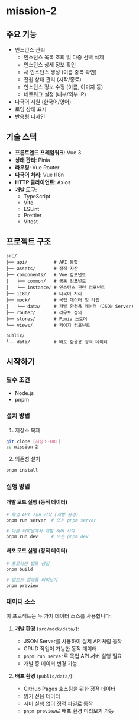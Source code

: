 # mission-2

## 주요 기능

- 인스턴스 관리
  - 인스턴스 목록 조회 및 다중 선택 삭제
  - 인스턴스 상세 정보 확인
  - 새 인스턴스 생성 (이름 중복 확인)
  - 전원 상태 관리 (시작/종료)
  - 인스턴스 정보 수정 (이름, 이미지 등)
  - 네트워크 설정 (내부/외부 IP)
- 다국어 지원 (한국어/영어)
- 로딩 상태 표시
- 반응형 디자인

## 기술 스택

- **프론트엔드 프레임워크**: Vue 3
- **상태 관리**: Pinia
- **라우팅**: Vue Router
- **다국어 처리**: Vue I18n
- **HTTP 클라이언트**: Axios
- **개발 도구**:
  - TypeScript
  - Vite
  - ESLint
  - Prettier
  - Vitest

## 프로젝트 구조

```
src/
├── api/          # API 통합
├── assets/       # 정적 자산
├── components/   # Vue 컴포넌트
│   ├── common/   # 공통 컴포넌트
│   └── instance/ # 인스턴스 관련 컴포넌트
├── i18n/         # 다국어 처리
├── mock/         # 목업 데이터 및 타입
│   └── data/     # 개발 환경용 데이터 (JSON Server)
├── router/       # 라우트 정의
├── stores/       # Pinia 스토어
└── views/        # 페이지 컴포넌트

public/
└── data/         # 배포 환경용 정적 데이터
```

## 시작하기

### 필수 조건

- Node.js
- pnpm

### 설치 방법

1. 저장소 복제

```bash
git clone [저장소-URL]
cd mission-2
```

2. 의존성 설치

```bash
pnpm install
```

### 실행 방법

#### 개발 모드 실행 (동적 데이터)

```bash
# 목업 API 서버 시작 (개발 환경)
pnpm run server  # 또는 pnpm server

# 다른 터미널에서 개발 서버 시작
pnpm run dev     # 또는 pnpm dev
```

#### 배포 모드 실행 (정적 데이터)

```bash
# 프로덕션 빌드 생성
pnpm build

# 빌드된 결과물 미리보기
pnpm preview
```

### 데이터 소스

이 프로젝트는 두 가지 데이터 소스를 사용합니다:

1. **개발 환경** (`src/mock/data/`):

   - JSON Server를 사용하여 실제 API처럼 동작
   - CRUD 작업이 가능한 동적 데이터
   - `pnpm run server`로 목업 API 서버 실행 필요
   - 개발 중 데이터 변경 가능

2. **배포 환경** (`public/data/`):
   - GitHub Pages 호스팅을 위한 정적 데이터
   - 읽기 전용 데이터
   - 서버 실행 없이 정적 파일로 동작
   - `pnpm preview`로 배포 환경 미리보기 가능
